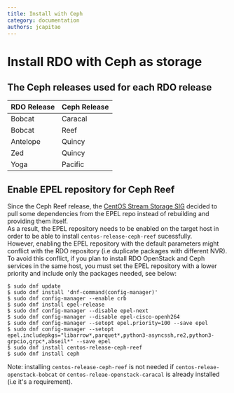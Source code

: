 ```yaml
---
title: Install with Ceph
category: documentation
authors: jcapitao
---
```


# Install RDO with Ceph as storage

## The Ceph releases used for each RDO release

| RDO Release | Ceph Release |
| ------ | ----- |
| Bobcat | Caracal |
| Bobcat | Reef |
| Antelope | Quincy |
| Zed | Quincy |
| Yoga | Pacific |

## Enable EPEL repository for Ceph Reef

Since the Ceph Reef release, the [CentOS Stream Storage SIG](https://sigs.centos.org/storage/) decided to pull some dependencies from the EPEL repo instead of rebuilding and providing them itself.<br>
As a result, the EPEL repository needs to be enabled on the target host in order to be able to install `centos-release-ceph-reef` sucessfully.<br>
However, enabling the EPEL repository with the default parameters might conflict with the RDO repository (i.e duplicate packages with different NVR). To avoid this conflict, if you plan to install RDO OpenStack and Ceph services in the same host, you must set the EPEL repository with a lower priority and include only the packages needed, see below:

  ```
  $ sudo dnf update
  $ sudo dnf install 'dnf-command(config-manager)'
  $ sudo dnf config-manager --enable crb
  $ sudo dnf install epel-release
  $ sudo dnf config-manager --disable epel-next
  $ sudo dnf config-manager --disable epel-cisco-openh264
  $ sudo dnf config-manager --setopt epel.priority=100 --save epel
  $ sudo dnf config-manager --setopt epel.includepkgs="libarrow*,parquet*,python3-asyncssh,re2,python3-grpcio,grpc*,abseil*" --save epel
  $ sudo dnf install centos-release-ceph-reef
  $ sudo dnf install ceph
  ```
  Note: installing `centos-release-ceph-reef` is not needed if `centos-releae-openstack-bobcat` or `centos-releae-openstack-caracal` is already installed (i.e it's a requirement).

